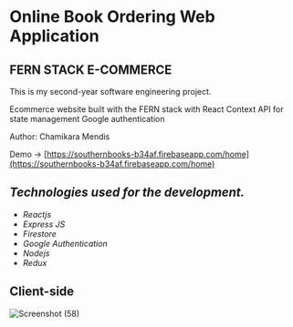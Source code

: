 

# Online Book Ordering Web Application

## FERN STACK E-COMMERCE

This is my second-year software engineering project.

Ecommerce website built with the FERN stack with React Context API for state management Google authentication

Author: Chamikara Mendis

Demo → [https://southernbooks-b34af.firebaseapp.com/home](https://southernbooks-b34af.firebaseapp.com/home)

## _Technologies used for the development._



* _Reactjs_
* _Express JS_
* _Firestore_
* _Google Authentication_
* _Nodejs_
* _Redux_

## Client-side 



![Screenshot (58)](https://user-images.githubusercontent.com/68820649/177780506-31a40f8b-f8dd-4c1e-a7f1-80b2b4975760.png)


